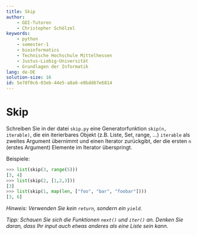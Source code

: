 ```yaml
---
title: Skip
author:
    - GDI-Tutoren
    - Christopher Schölzel
keywords:
    - python
    - semester-1
    - bioinformatics
    - Technische Hochschule Mittelhessen
    - Justus-Liebig-Universität
    - Grundlagen der Informatik
lang: de-DE
solution-size: 16
id: 5e78f0c6-03eb-44e5-a8a6-e0bdd67e6814
---
```


# Skip

Schreiben Sie in der datei `skip.py` eine Generatorfunktion `skip(n, iterable)`, die ein iterierbares Objekt (z.B. Liste, Set, range, ...) `iterable` als zweites Argument übernimmt und einen Iterator zurückgibt, der die ersten `n` (erstes Argument) Elemente im Iterator überspringt.

Beispiele:

```python
>>> list(skip(3, range(5)))
[3, 4]
>>> list(skip(2, [1,2,3]))
[3]
>>> list(skip(1, map(len, ["foo", "bar", "foobar"])))
[3, 6]
```

*Hinweis: Verwenden Sie kein `return`, sondern ein `yield`.*

*Tipp: Schauen Sie sich die Funktionen `next()` und `iter()` an. Denken Sie daran, dass Ihr input auch etwas anderes als eine Liste sein kann.*